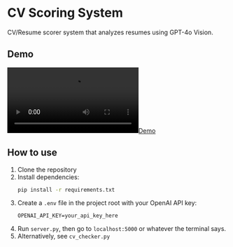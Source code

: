 # CV Scoring System

CV/Resume scorer system that analyzes resumes using GPT-4o Vision.

## Demo

[![Demo](https://raw.githubusercontent.com/DKeAlvaro/CV-Parser/main/video_test.mp4)](https://raw.githubusercontent.com/DKeAlvaro/CV-Parser/main/video_test.mp4)

## How to use

1. Clone the repository
2. Install dependencies:
   ```bash
   pip install -r requirements.txt
   ```
3. Create a `.env` file in the project root with your OpenAI API key:
   ```
   OPENAI_API_KEY=your_api_key_here
   ```
4. Run `server.py`, then go to `localhost:5000` or whatever the terminal says.
5. Alternatively, see `cv_checker.py`

